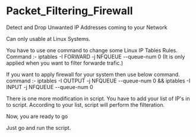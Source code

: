 # Packet_Filtering_Firewall
Detect and Drop Unwanted IP Addresses coming to your Network

Can only usable at Linux Systems.

You have to use one command to change some Linux IP Tables Rules.
Command :- iptables -I FORWARD -j NFQUEUE --queue-num 0 (It is only applied when you want to filter forwarde trafic.)

If you want to apply firewall for your system then use below command.
command :- iptables -I OUTPUT -j NFQUEUE --queue-num 0 && iptables -I INPUT -j NFQUEUE --queue-num 0

There is one more modification in script.
You have to add your list of IP's in to script.
According to your list, script will perform the filteration.

Now, you are ready to go

Just go and run the script.

